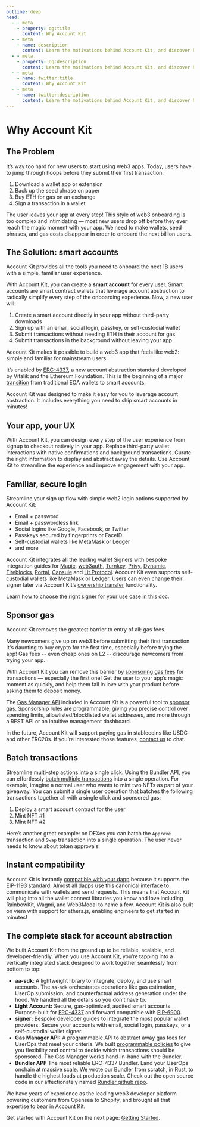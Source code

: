```yaml
---
outline: deep
head:
  - - meta
    - property: og:title
      content: Why Account Kit
  - - meta
    - name: description
      content: Learn the motivations behind Account Kit, and discover how it can help you provide seamless UX to your users with smart accounts.
  - - meta
    - property: og:description
      content: Learn the motivations behind Account Kit, and discover how it can help you provide seamless UX to your users with smart accounts.
  - - meta
    - name: twitter:title
      content: Why Account Kit
  - - meta
    - name: twitter:description
      content: Learn the motivations behind Account Kit, and discover how it can help you provide seamless UX to your users with smart accounts.
---
```


# Why Account Kit

## The Problem

It’s way too hard for new users to start using web3 apps. Today, users have to jump through hoops before they submit their first transaction:

1. Download a wallet app or extension
2. Back up the seed phrase on paper
3. Buy ETH for gas on an exchange
4. Sign a transaction in a wallet

The user leaves your app at every step! This style of web3 onboarding is too complex and intimidating — most new users drop off before they ever reach the magic moment with your app. We need to make wallets, seed phrases, and gas costs disappear in order to onboard the next billion users.

## The Solution: smart accounts

Account Kit provides all the tools you need to onboard the next 1B users with a simple, familiar user experience.

<VideoEmbed src="/videos/accountkit-screenflow.mp4" />

With Account Kit, you can create a **smart account** for every user. Smart accounts are smart contract wallets that leverage account abstraction to radically simplify every step of the onboarding experience. Now, a new user will:

1. Create a smart account directly in your app without third-party downloads
2. Sign up with an email, social login, passkey, or self-custodial wallet
3. Submit transactions without needing ETH in their account for gas
4. Submit transactions in the background without leaving your app

Account Kit makes it possible to build a web3 app that feels like web2: simple and familiar for mainstream users.

It’s enabled by [ERC-4337](https://eips.ethereum.org/EIPS/eip-4337), a new account abstraction standard developed by Vitalik and the Ethereum Foundation. This is the beginning of a major [transition](https://vitalik.ca/general/2023/06/09/three_transitions.html) from traditional EOA wallets to smart accounts.

Account Kit was designed to make it easy for you to leverage account abstraction. It includes everything you need to ship smart accounts in minutes!

## Your app, your UX

With Account Kit, you can design every step of the user experience from signup to checkout natively in your app. Replace third-party wallet interactions with native confirmations and background transactions. Curate the right information to display and abstract away the details. Use Account Kit to streamline the experience and improve engagement with your app.

## Familiar, secure login

Streamline your sign up flow with simple web2 login options supported by Account Kit:

- Email + password
- Email + passwordless link
- Social logins like Google, Facebook, or Twitter
- Passkeys secured by fingerprints or FaceID
- Self-custodial wallets like MetaMask or Ledger
- and more

Account Kit integrates all the leading wallet Signers with bespoke integration guides for [Magic](/smart-accounts/signers/magic), [web3auth](/smart-accounts/signers/web3auth), [Turnkey](/smart-accounts/signers/turnkey), [Privy](/smart-accounts/signers/privy), [Dynamic](/smart-accounts/signers/dynamic), [Fireblocks](/smart-accounts/signers/fireblocks), [Portal](/smart-accounts/signers/portal), [Capsule](/smart-accounts/signers/capsule) and [Lit Protocol](/smart-accounts/signers/lit). Account Kit even supports self-custodial wallets like MetaMask or Ledger. Users can even change their signer later via Account Kit’s [ownership transfer](/guides/transferring-ownership) functionality.

Learn [how to choose the right signer for your use case in this doc](/smart-accounts/signers/choosing-a-signer).

## Sponsor gas

Account Kit removes the greatest barrier to entry of all: gas fees.

Many newcomers give up on web3 before submitting their first transaction. It's daunting to buy crypto for the first time, especially before trying the app! Gas fees -- even cheap ones on L2 -- discourage newcomers from trying your app.

With Account Kit you can remove this barrier by [sponsoring gas fees](/guides/sponsoring-gas/sponsoring-gas) for transactions — especially the first one! Get the user to your app’s magic moment as quickly, and help them fall in love with your product before asking them to deposit money.

The [Gas Manager API](https://dashboard.alchemy.com/gas-manager) included in Account Kit is a powerful tool to [sponsor gas](/guides/sponsoring-gas/sponsoring-gas). Sponsorship rules are programmable, giving you precise control over spending limits, allowlisted/blocklisted wallet addresses, and more through a REST API or an intuitive management dashboard.

In the future, Account Kit will support paying gas in stablecoins like USDC and other ERC20s. If you’re interested those features, [contact us](mailto:account-abstraction@alchemy.com) to chat.

## Batch transactions

Streamline multi-step actions into a single click. Using the Bundler API, you can effortlessly [batch multiple transactions](/guides/batching-transactions) into a single operation. For example, imagine a normal user who wants to mint two NFTs as part of your giveaway. You can submit a single user operation that batches the following transactions together all with a single click and sponsored gas:

1. Deploy a smart account contract for the user
2. Mint NFT #1
3. Mint NFT #2

Here’s another great example: on DEXes you can batch the `Approve` transaction and `Swap` transaction into a single operation. The user never needs to know about token approvals!

## Instant compatibility

Account Kit is instantly [compatible with your dapp](https://docs.alchemy.com/docs/how-to-make-your-dapp-compatible-with-smart-contract-wallets) because it supports the EIP-1193 standard. Almost all dapps use this canonical interface to communicate with wallets and send requests. This means that Account Kit will plug into all the wallet connect libraries you know and love including RainbowKit, Wagmi, and Web3Modal to name a few. Account Kit is also built on viem with support for ethers.js, enabling engineers to get started in minutes!

## The complete stack for account abstraction

We built Account Kit from the ground up to be reliable, scalable, and developer-friendly. When you use Account Kit, you’re tapping into a vertically integrated stack designed to work together seamlessly from bottom to top:

- **aa-sdk**: A lightweight library to integrate, deploy, and use smart accounts. The `aa-sdk` orchestrates operations like gas estimation, UserOp submission, and counterfactual address generation under the hood. We handled all the details so you don’t have to.
- **Light Account:** Secure, gas-optimized, audited smart accounts. Purpose-built for [ERC-4337](https://eips.ethereum.org/EIPS/eip-4337) and forward compatible with [EIP-6900](https://eips.ethereum.org/EIPS/eip-6900).
- **signer:** Bespoke developer guides to integrate the most popular wallet providers. Secure your accounts with email, social login, passkeys, or a self-custodial wallet signer.
- **Gas Manager API:** A programmable API to abstract away gas fees for UserOps that meet your criteria. We built [programmable policies](https://docs.alchemy.com/reference/gas-manager-admin-api-quickstart) to give you flexibility and control to decide which transactions should be sponsored. The Gas Manager works hand-in-hand with the Bundler.
- **Bundler API:** The most reliable ERC-4337 Bundler. Land your UserOps onchain at massive scale. We wrote our Bundler from scratch, in Rust, to handle the highest loads at production scale. Check out the open source code in our affectionately named [Rundler github repo](https://github.com/alchemyplatform/rundler).

We have years of experience as the leading web3 developer platform powering customers from Opensea to Shopify, and brought all that expertise to bear in Account Kit.

Get started with Account Kit on the next page: [Getting Started](/overview/getting-started).
